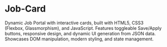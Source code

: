 # Job-Card
Dynamic Job Portal with interactive cards, built with HTML5, CSS3 (Flexbox, Glassmorphism), and JavaScript. Features toggleable Save/Apply buttons, responsive design, and dynamic UI generation from JSON data. Showcases DOM manipulation, modern styling, and state management.
